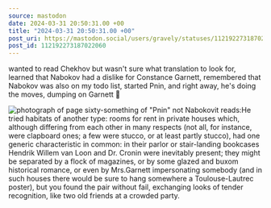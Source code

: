 ```yaml
---
source: mastodon
date: 2024-03-31 20:50:31.00 +00
title: "2024-03-31 20:50:31.00 +00"
post_uri: https://mastodon.social/users/gravely/statuses/112192273187022060
post_id: 112192273187022060
---
```

wanted to read Chekhov but wasn't sure what translation to look for, learned that Nabokov had a dislike for Constance Garnett, remembered that Nabokov was also on my todo list, started Pnin, and right away, he's doing the moves, dumping on Garnett 🤗


![photograph of page sixty-something of "Pnin" not Nabokovit reads:He tried habitats of another type: rooms for rent in private houses which, although differing from each other in many respects (not all, for instance, were clapboard ones; a few were stucco, or at least partly stucco), had one generic characteristic in common: in their parlor or stair-landing bookcases Hendrik Willem van Loon and Dr. Cronin were inevitably present; they might be separated by a flock of magazines, or by some glazed and buxom historical romance, or even by Mrs.Garnett impersonating somebody (and in such houses there would be sure to hang somewhere a Toulouse-Lautrec poster), but you found the pair without fail, exchanging looks of tender recognition, like two old friends at a crowded party.](/images/112192272886769706.jpeg)


